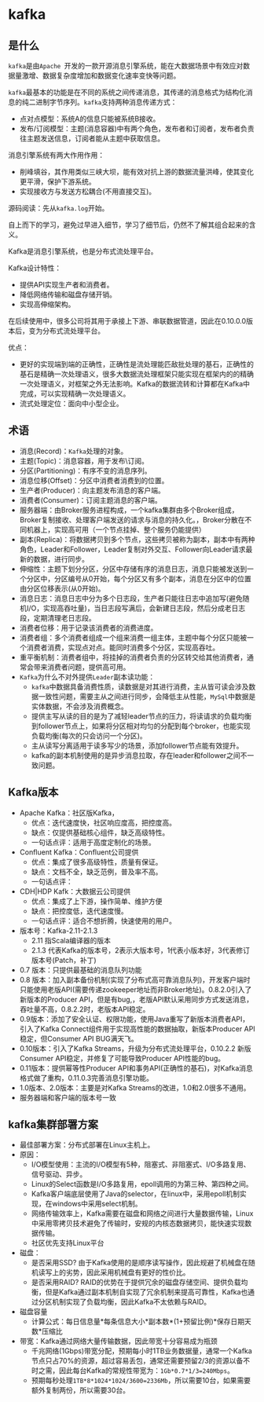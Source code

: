 # kafka

## 是什么

`kafka`是由`Apache `开发的一款开源消息引擎系统，能在大数据场景中有效应对数据量激增、数据复杂度增加和数据变化速率变快等问题。

`kafka`最基本的功能是在不同的系统之间传递消息，其传递的消息格式为结构化消息的纯二进制字节序列。`kafka`支持两种消息传递方式：

- 点对点模型：系统A的信息只能被系统B接收。
- 发布/订阅模型：主题(消息容器)中有两个角色，发布者和订阅者，发布者负责往主题发送信息，订阅者能从主题中获取信息。

消息引擎系统有两大作用作用：

- 削峰填谷，其作用类似三峡大坝，能有效对抗上游的数据流量洪峰，使其变化更平滑，保护下游系统。
- 实现接收方与发送方松耦合(不用直接交互)。

源码阅读：先从`kafka.log`开始。

自上而下的学习，避免过早进入细节，学习了细节后，仍然不了解其组合起来的含义。

Kafka是消息引擎系统，也是分布式流处理平台。

Kafka设计特性：

- 提供API实现生产者和消费者。
- 降低网络传输和磁盘存储开销。
- 实现高伸缩架构。

在后续使用中，很多公司将其用于承接上下游、串联数据管道，因此在0.10.0.0版本后，变为分布式流处理平台。

优点：

- 更好的实现端到端的正确性，正确性是流处理能匹敌批处理的基石，正确性的基石是精确一次处理语义，很多大数据流处理框架只能实现在框架内的的精确一次处理语义，对框架之外无法影响。Kafka的数据流转和计算都在Kafka中完成，可以实现精确一次处理语义。
- 流式处理定位：面向中小型企业。

## 术语

- 消息(Record)：`Kafka`处理的对象。
- 主题(Topic)：消息容器，用于发布\订阅。
- 分区(Partitioning)：有序不变的消息序列。
- 消息位移(Offset)：分区中消费者消费到的位置。
- 生产者(Producer)：向主题发布消息的客户端。
- 消费者(Consumer)：订阅主题消息的客户端。
- 服务器端：由Broker服务进程构成，一个kafka集群由多个Broker组成，Broker复制接收、处理客户端发送的请求与消息的持久化。，Broker分散在不同机器上，实现高可用（一个节点挂掉、整个服务仍能提供）
- 副本(Replica)：将数据拷贝到多个节点，这些拷贝被称为副本，副本中有两种角色，Leader和Follower，Leader复制对外交互、Follower向Leader请求最新的数据，进行同步。
- 伸缩性：主题下划分分区，分区中存储有序的消息日志，消息只能被发送到一个分区中，分区编号从0开始，每个分区又有多个副本，消息在分区中的位置由分区位移表示(从0开始)。
- 消息日志：消息日志中分为多个日志段，生产者只能往日志中追加写(避免随机I/O，实现高吞吐量)，当日志段写满后，会新建日志段，然后分成老日志段，定期清理老日志段。
- 消费者位移：用于记录该消费者的消费进度。
- 消费者组：多个消费者组成一个组来消费一组主体，主题中每个分区只能被一个消费者消费，实现点对点。能同时消费多个分区，实现高吞吐。
- 重平衡机制：消费者组中，将挂掉的消费者负责的分区转交给其他消费者，通常会带来消费者问题，提供高可用。
- `Kafka`为什么不对外提供`Leader`副本读功能：
  - `kafka`中数据具备消费性质，读数据是对其进行消费，主从皆可读会涉及数据一致性问题，需要主从之间进行同步，会降低主从性能，`MySql`中数据是实体数据，不会涉及消费概念。
  - 提供主写从读的目的是为了减轻leader节点的压力，将读请求的负载均衡到follower节点上，如果将分区相对均匀的分配到每个broker，也能实现负载均衡(每次的只会访问一个分区)。
  - 主从读写分离适用于读多写少的场景，添加follower节点能有效提升。
  - kafka的副本机制使用的是异步消息拉取，存在leader和follower之间不一致问题。

## Kafka版本

- Apache Kafka：社区版Kafka，
  - 优点：迭代速度快，社区响应度高，把控度高。
  - 缺点：仅提供基础核心组件，缺乏高级特性。
  - 一句话点评：适用于高度定制化的场景。
- Confluent Kafka：Confluent公司提供
  - 优点：集成了很多高级特性，质量有保证。
  - 缺点：文档不全，缺乏范例，普及率不高。
  - 一句话点评：
- CDH|HDP Kafk：大数据云公司提供
  - 优点：集成了上下游，操作简单、维护方便
  - 缺点：把控度低，迭代速度慢。
  - 一句话点评：适合不想折腾，快速使用的用户。
- 版本号：Kafka-2.11-2.1.3
  - 2.11 指Scala编译器的版本
  - 2.1.3 代表Kafka的版本号，2表示大版本号，1代表小版本好，3代表修订版本号(Patch，补丁)
- 0.7 版本：只提供最基础的消息队列功能
- 0.8 版本：加入副本备份机制(实现了分布式高可靠消息队列)，开发客户端时只能使用老版API(需要传递zookeeper地址而非Broker地址)。0.8.2.0引入了新版本的Producer API，但是有bug,，老版API默认采用同步方式发送消息，吞吐量不高，0.8.2.2时，老版本API稳定。
- 0.9版本：添加了安全认证、权限功能，使用Java重写了新版本消费者API，引入了Kafka Connect组件用于实现高性能的数据抽取，新版本Producer API稳定，但Consumer API BUG满天飞。
- 0.10版本：引入了Kafka Streams，升级为分布式流处理平台，0.10.2.2 新版Consumer API稳定，并修复了可能导致Producer API性能的bug。
- 0.11版本：提供幂等性Producer API和事务API(正确性的基石)，对Kafka消息格式做了重构，0.11.0.3完善消息引擎功能。
- 1.0版本、2.0版本：主要是对Kafka Streams的改进，1.0和2.0很多不通用。
- 服务器端和客户端的版本号一致

## kafka集群部署方案

- 最佳部署方案：分布式部署在Linux主机上。
- 原因：
  - I/O模型使用：主流的I/O模型有5种，阻塞式、非阻塞式、I/O多路复用、信号驱动、异步。
  - Linux的Select函数是I/O多路复用，epoll调用的为第三种、第四种之间。
  - Kafka客户端底层使用了Java的selector，在linux中，采用epoll机制实现，在windows中采用select机制。
  - 网络传输效率上，Kafka需要在磁盘和网络之间进行大量数据传输，Linux中采用零拷贝技术避免了传输时，安规的内核态数据拷贝，能快速实现数据传输。
  - 社区优先支持Linux平台
- 磁盘：
  - 是否采用SSD? 由于Kafka使用的是顺序读写操作，因此规避了机械盘在随机读写上的劣势，因此采用机械盘有更好的性价比。
  - 是否采用RAID? RAID的优势在于提供冗余的磁盘存储空间、提供负载均衡，但是Kafka通过副本机制自实现了冗余机制来提高可靠性，Kafka也通过分区机制实现了负载均衡，因此Kafka不太依赖与RAID。
- 磁盘容量
  - 计算公式：每日信息量\*每条信息大小\*副本数\*(1+预留比例)*保存日期天数\*压缩比
- 带宽：Kafka通过网络大量传输数据，因此带宽十分容易成为瓶颈
  - 千兆网络(1Gbps)带宽分配，预期每小时1TB业务数据量，通常一个Kafka节点只占70%的资源，超过容易丢包，通常还需要预留2/3的资源以备不时之需，因此每台Kafka的常规性带宽为：`1Gb*0.7*1/3=240Mbps`。
  - 预期每秒处理`1TB*8*1024*1024/3600=2336Mb`，所以需要10台，如果需要额外复制两份，所以需要30台。

